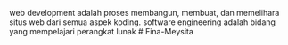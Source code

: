 web development adalah proses membangun, membuat, dan memelihara situs web dari semua aspek koding.
software engineering adalah bidang yang mempelajari perangkat lunak # Fina-Meysita
